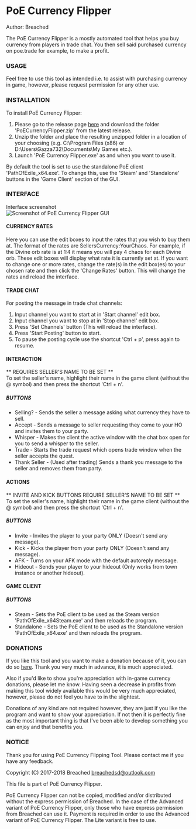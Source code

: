 # PoE Currency Flipper  
Author: Breached

The PoE Currency Flipper is a mostly automated tool that helps you buy currency from players in trade chat. You then sell said purchased currency on poe.trade for example, to make a profit.

### USAGE

Feel free to use this tool as intended i.e. to assist with purchasing currency in game, however, please request permission for any other use.


### INSTALLATION

To install PoE Currency Flipper: 
1. Please go to the release page [here](https://github.com/Breached/PoECurrencyFlipper/releases "PoE Currency Flipper release page") and download the folder 'PoECurrencyFlipper.zip' from the latest release. 
2. Unzip the folder and place the resulting unzipped folder in a location of your choosing (e.g. C:\Program Files (x86) or D:\Users\Gazza732\Documents\My Games etc.). 
3. Launch 'PoE Currency Flipper.exe' as and when you want to use it.  

By default the tool is set to use the standalone PoE client 'PathOfExile_x64.exe'. To change this, use the 'Steam' and 'Standalone' buttons in the 'Game Client' section of the GUI.


### INTERFACE

Interface screenshot  
![Screenshot of PoE Currency Flipper GUI](https://github.com/Breached/PoECurrencyFlipper/blob/master/GUI%20screenshot.png "Screenshot of PoE Currency Flipper GUI")

#### CURRENCY RATES

Here you can use the edit boxes to input the rates that you wish to buy them at. The format of the rates are SellersCurrency:YourChaos. For example, if the Divine orb rate is at 1:4 it 
means you will pay 4 chaos for each Divine orb.
These edit boxes will display what rate it is currently set at. If you want to change one or more rates, change the rate(s) in the edit box(es) to your chosen rate and then click the 
'Change Rates' button. This will change the rates and reload the interface.


#### TRADE CHAT

For posting the message in trade chat channels:  
1. Input channel you want to start at in 'Start channel' edit box.  
2. Input channel you want to stop at in 'Stop channel' edit box.  
3. Press 'Set Channels' button (This will reload the interface).  
4. Press 'Start Posting' button to start.  
5. To pause the posting cycle use the shortcut 'Ctrl + p', press again to resume.  


#### INTERACTION

** REQUIRES SELLER'S NAME TO BE SET **  
To set the seller's name, highlight their name in the game client (without the @ symbol) and then press the shortcut 'Ctrl + n'.

##### BUTTONS

* Selling? - Sends the seller a message asking what currency they have to sell.
* Accept - Sends a message to seller requesting they come to your HO and invites them to your party.
* Whisper - Makes the client the active window with the chat box open for you to send a whisper to the seller.
* Trade - Starts the trade request which opens trade window when the seller accepts the quest.
* Thank Seller - (Used after trading) Sends a thank you message to the seller and removes them from party.


#### ACTIONS

** INVITE AND KICK BUTTONS REQUIRE SELLER'S NAME TO BE SET **  
To set the seller's name, highlight their name in the game client (without the @ symbol) and then press the shortcut 'Ctrl + n'.

##### BUTTONS

* Invite - Invites the player to your party ONLY (Doesn't send any message).
* Kick - Kicks the player from your party ONLY (Doesn't send any message).
* AFK - Turns on your AFK mode with the default autoreply message.
* Hideout - Sends your player to your hideout (Only works from town instance or another hideout).


#### GAME CLIENT

##### BUTTONS

* Steam - Sets the PoE client to be used as the Steam version 'PathOfExile_x64Steam.exe' and then reloads the program.
* Standalone - Sets the PoE client to be used as the Standalone version 'PathOfExile_x64.exe' and then reloads the program.


### DONATIONS

If you like this tool and you want to make a donation because of it, you can do so [here](http://paypal.me/BreachedDev "Donation page for Breached"). Thank you very much in advance, it is much appreciated.

Also if you'd like to show you're appreciation with in-game currency donations, please let me know. Having seen a decrease in profits from making this tool widely available this would be very much appreciated, however, please do not feel you have to in the slightest.

Donations of any kind are not required however, they are just if you like the program and want to show your appreciation. If not then it is perfectly fine as the most important thing is that I've been able to develop something you can enjoy and that benefits you.


### NOTICE

Thank you for using PoE Currency Flipping Tool. Please contact me if you have any feedback.

Copyright (C) 2017-2018 Breached <breachedsd@outlook.com>
 
This file is part of PoE Currency Flipper.

PoE Currency Flipper can not be copied, modified and/or distributed without the express
permission of Breached. In the case of the Advanced variant of PoE Currency Flipper, only
those who have express permission from Breached can use it. Payment is required in order
to use the Advanced variant of PoE Currency Flipper. The Lite variant is free to use.